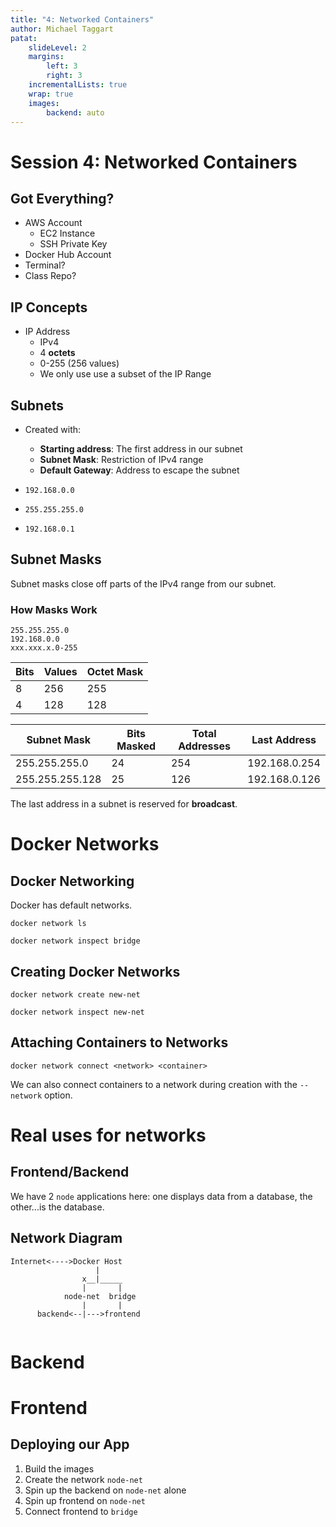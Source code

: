 ```yaml
---
title: "4: Networked Containers"
author: Michael Taggart
patat:
    slideLevel: 2
    margins:
        left: 3
        right: 3
    incrementalLists: true
    wrap: true
    images:
        backend: auto
---
```


# Session 4: Networked Containers

## Got Everything?

* AWS Account
    * EC2 Instance
    * SSH Private Key
* Docker Hub Account
* Terminal?
* Class Repo?

## IP Concepts

* IP Address
    * IPv4
    * 4 **octets**
    * 0-255 (256 values)
    * We only use use a subset of the IP Range

## Subnets

* Created with:
    * **Starting address**: The first address in our subnet
    * **Subnet Mask**: Restriction of IPv4 range
    * **Default Gateway**: Address to escape the subnet

* `192.168.0.0`
* `255.255.255.0`
* `192.168.0.1`

## Subnet Masks

Subnet masks close off parts of the IPv4 range from our subnet.

### How Masks Work

```
255.255.255.0
192.168.0.0
xxx.xxx.x.0-255
```


Bits | Values | Octet Mask
--|--|--
8 | 256 | 255
4 | 128 | 128

Subnet Mask | Bits Masked | Total Addresses | Last Address
--|--|--|--
255.255.255.0 | 24 | 254 | 192.168.0.254
255.255.255.128 | 25 | 126 | 192.168.0.126

The last address in a subnet is reserved for **broadcast**.

# Docker Networks

## Docker Networking

Docker has default networks.

```
docker network ls
```

```
docker network inspect bridge
```

## Creating Docker Networks

```
docker network create new-net
```

```
docker network inspect new-net
```

## Attaching Containers to Networks

```
docker network connect <network> <container>
```

We can also connect containers to a network during creation with the `--network` option.

# Real uses for networks

## Frontend/Backend

We have 2 `node` applications here: one displays data from a database, the other...is the database.

## Network Diagram

```
Internet<---->Docker Host
                   |               
                x__|_____              
                |       |
            node-net  bridge
                |       |
      backend<--|--->frontend
                  
```

# Backend 

# Frontend

## Deploying our App

1. Build the images
2. Create the network `node-net`
3. Spin up the backend on `node-net` alone
4. Spin up frontend on `node-net`
5. Connect frontend to `bridge`


